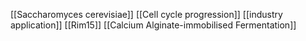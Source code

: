[[Saccharomyces cerevisiae]]
[[Cell cycle progression]]
[[industry application]]
[[Rim15]]
[[Calcium Alginate-immobilised Fermentation]]
